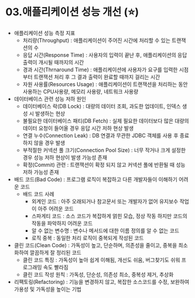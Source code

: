# 03.애플리케이션 성능 개선 (⭐)

- 애플리케이션 성능 측정 지표
    - 처리량(Throughput) : 애플리케이션이 주어진 시간에 처리할 수 있는 트랜잭션의 수
    - 응답 시간(Response Time) : 사용자의 입력이 끝난 후, 애플리케이션의 응답 출력이 개시될 때까지의 시간
    - 경과 시간(Thrnaround Time) : 애플리케이션에 사용자가 요구를 입력한 시점부터 트랜잭션 처리 후 그 결과 출력이 완료할 때까지 걸리는 시간
    - 자원 사용률(Resources Usage) : 애플리케이션이 트랜잭션을 처리하는 동안 사용하는 CPU사용량, 메모리 사용량, 네트워크 사용량
- 데이터베이스 관련 성능 저하 원인
    - 데이터베이스 락(DB Lock) : 대량의 데이터 조회, 과도한 업데이트, 인덱스 생성 시 발생하는 현상
    - 불필요한 데이터베이스 패티(DB Fetch) : 실제 필요한 데이터보다 많은 대량의 데이터 요청이 들어올 경우 응답 시간 저하 현상 발생
    - 연결 누수(Connection Leak) : DB 연결과 무관한 JDBC 객체를 사용 후 종료하지 않을 경우 발생
    - 부적절한 커넥션 풀 크기(Connection Pool Size) : 너무 작거나 크게 설정한 경우 성능 저하 현상이 발생 가능성 존재
    - 확정(Commit) 관련 : 트랜잭션이 확정 되지 않고 커넥션 풀에 반환될 때 성능 저하 가능성 존재
- 배드 코드(Bad Code) : 프로그램 로직이 복잡하고 다른 개발자들이 이해하기 어려운 코드
    - 배드 코드 사례
        - 외계인 코드 : 아주 오래되거나 참고문서 또는 개발자가 없어 유지보수 작업이 아주 어려운 코드
        - 스파게티 코드 : 소스 코드가 복잡하게 얽힌 모습, 정상 작동 하지만 코드의 작동을 파악하지 어려운 코드
        - 알 수 없는 변수명 : 변수나 메서드에 대한 이름 정의를 알 수 없는 코드
        - 로직 중복 : 동일한 처리 로직이 중복되게 작성된 코드
- 클린 코드(Clean Code) : 가독성이 높고, 단순하며, 의존성을 줄이고, 중복을 최소화하여 깔끔하게 잘 정리된 코드
    - 클린 코드 특징 : 가독성이 높아 쉽게 이해됨, 개선도 쉬움, 버그찾기도 쉬워 프로그래밍 속도 빨라짐
    - 클린 코드 작성 원칙 : 가독성, 단순성, 의존성 최소, 중복성 제거, 추상화
- 리팩토링(Refactoring) : 기능을 변경하지 않고, 복잡한 소스코드를 수정, 보완하여 가용성 및 가독성을 높이는 기법